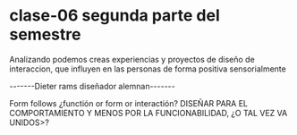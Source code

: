 # clase-06 segunda parte del semestre

Analizando podemos creas experiencias y proyectos de diseño de interaccion, que influyen en las personas 
de forma positiva sensorialmente

-------Dieter rams diseñador alemnan-------

Form follows ¿functión or form or interactión? 
DISEÑAR PARA EL COMPORTAMIENTO Y MENOS POR LA FUNCIONABILIDAD, ¿O TAL VEZ VA UNIDOS>?
